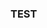 ### TEST

<html lang="en">
<head>
  <meta charset="utf-8">
</head>
<body>
  <script src="https://unpkg.com/ngl@0.10.4/dist/ngl.js"></script>
  <script>
    document.addEventListener("DOMContentLoaded", function () {
      var stage = new NGL.Stage("viewport");
      stage.loadFile("only_nucl_init_chains.pdb").then(function (nucl) {
        var aspectRatio = 2;
        var radius = 1.5;
        nucl.addRepresentation('cartoon', {
           "sele": ":A :E", "color": 0x020AED,"aspectRatio":aspectRatio, "radius":radius,"radiusSegments":1,"capped":0 });
        nucl.addRepresentation('cartoon', {
           "sele": ":B :F", "color": "green","aspectRatio":aspectRatio, "radius":radius,"radiusSegments":1,"capped":0 });
        nucl.addRepresentation('cartoon', {
           "sele": ":C :G", "color": 0xE0F705,"aspectRatio":aspectRatio, "radius":radius,"radiusSegments":1,"capped":0 });
        nucl.addRepresentation('cartoon', {
           "sele": ":D :H", "color": 0xCE0000,"aspectRatio":aspectRatio, "radius":radius,"radiusSegments":1,"capped":0 });
        nucl.addRepresentation('cartoon', {
           "sele": "nucleic", "color": "grey","aspectRatio":aspectRatio, "radius":radius,"radiusSegments":1,"capped":0 });
        nucl.addRepresentation('base', {
           "sele": "nucleic", "color": "grey"});
        nucl.autoView();
        NGL.autoLoad("md_10drames.dcd").then(function (frames) {
          nucl.addTrajectory(frames)
        });
      var traj = nucl.trajList[0].trajectory;
      var player = new NGL.TrajectoryPlayer( traj,{step: 1, timeout: 50});
      player.play();
      });
    });
  </script>
  <div id="viewport" style="width:500px; height:500px;"></div>
</body>
</html>
